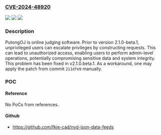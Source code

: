 ### [CVE-2024-48920](https://cve.mitre.org/cgi-bin/cvename.cgi?name=CVE-2024-48920)
![](https://img.shields.io/static/v1?label=Product&message=PutongOJ&color=blue)
![](https://img.shields.io/static/v1?label=Version&message=%3D%20%3C%202.1.0-beta.1%20&color=brighgreen)
![](https://img.shields.io/static/v1?label=Vulnerability&message=CWE-306%3A%20Missing%20Authentication%20for%20Critical%20Function&color=brighgreen)

### Description

PutongOJ is online judging software. Prior to version 2.1.0-beta.1, unprivileged users can escalate privileges by constructing requests. This can lead to unauthorized access, enabling users to perform admin-level operations, potentially compromising sensitive data and system integrity. This problem has been fixed in v2.1.0.beta.1. As a workaround, one may apply the patch from commit `211dfe9` manually.

### POC

#### Reference
No PoCs from references.

#### Github
- https://github.com/fkie-cad/nvd-json-data-feeds

